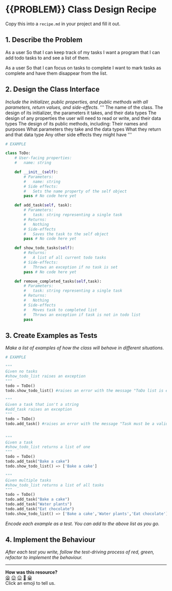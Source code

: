 # {{PROBLEM}} Class Design Recipe

Copy this into a `recipe.md` in your project and fill it out.

## 1. Describe the Problem

As a user
So that I can keep track of my tasks
I want a program that I can add todo tasks to and see a list of them.

As a user
So that I can focus on tasks to complete
I want to mark tasks as complete and have them disappear from the list.

## 2. Design the Class Interface

_Include the initializer, public properties, and public methods with all parameters, return values, and side-effects._
'''
The name of the class.
The design of its initializer, the parameters it takes, and their data types
The design of any properties the user will need to read or write, and their data types
The design of its public methods, including:
Their names and purposes
What parameters they take and the data types
What they return and that data type
Any other side effects they might have
'''

```python
# EXAMPLE

class ToDo:
    # User-facing properties:
    #   name: string

    def __init__(self):
        # Parameters:
        #   name: string
        # Side effects:
        #   Sets the name property of the self object
        pass # No code here yet

    def add_task(self, task):
        # Parameters:
        #   task: string representing a single task
        # Returns:
        #   Nothing
        # Side-effects
        #   Saves the task to the self object
        pass # No code here yet

    def show_todo_tasks(self):
        # Returns:
        #   A list of all current todo tasks
        # Side-effects:
        #   Throws an exception if no task is set
        pass # No code here yet

    def remove_completed_tasks(self,task):
        # Parameters:
        #   task: string representing a single task
        # Returns:
        #   Nothing
        # Side-effects
        #   Moves task to completed list
        #   Throws an exception if task is not in todo list
        pass
```

## 3. Create Examples as Tests

_Make a list of examples of how the class will behave in different situations._

``` python
# EXAMPLE

"""
Given no tasks
#show_todo_list raises an exception
"""
todo = ToDo()
todo.show_todo_list() #raises an error with the message "ToDo list is empty"

"""
Given a task that isn't a string
#add_task raises an exception
"""
todo = ToDo()
todo.add_task() #raises an error with the message "Task must be a valid string"


"""
Given a task
#show_todo_list returns a list of one
"""
todo = ToDo()
todo.add_task("Bake a cake")
todo.show_todo_list() => ['Bake a cake']

"""
Given multiple tasks
#show_todo_list returns a list of all tasks
"""
todo = ToDo()
todo.add_task("Bake a cake")
todo.add_task("Water plants")
todo.add_task("Eat chocolate")
todo.show_todo_list() => ['Bake a cake','Water plants','Eat chocolate']

```

_Encode each example as a test. You can add to the above list as you go._

## 4. Implement the Behaviour

_After each test you write, follow the test-driving process of red, green, refactor to implement the behaviour._


<!-- BEGIN GENERATED SECTION DO NOT EDIT -->

---

**How was this resource?**  
[😫](https://airtable.com/shrUJ3t7KLMqVRFKR?prefill_Repository=makersacademy%2Fgolden-square-in-python&prefill_File=resources%2Fsingle_class_recipe_template.md&prefill_Sentiment=😫) [😕](https://airtable.com/shrUJ3t7KLMqVRFKR?prefill_Repository=makersacademy%2Fgolden-square-in-python&prefill_File=resources%2Fsingle_class_recipe_template.md&prefill_Sentiment=😕) [😐](https://airtable.com/shrUJ3t7KLMqVRFKR?prefill_Repository=makersacademy%2Fgolden-square-in-python&prefill_File=resources%2Fsingle_class_recipe_template.md&prefill_Sentiment=😐) [🙂](https://airtable.com/shrUJ3t7KLMqVRFKR?prefill_Repository=makersacademy%2Fgolden-square-in-python&prefill_File=resources%2Fsingle_class_recipe_template.md&prefill_Sentiment=🙂) [😀](https://airtable.com/shrUJ3t7KLMqVRFKR?prefill_Repository=makersacademy%2Fgolden-square-in-python&prefill_File=resources%2Fsingle_class_recipe_template.md&prefill_Sentiment=😀)  
Click an emoji to tell us.

<!-- END GENERATED SECTION DO NOT EDIT -->

